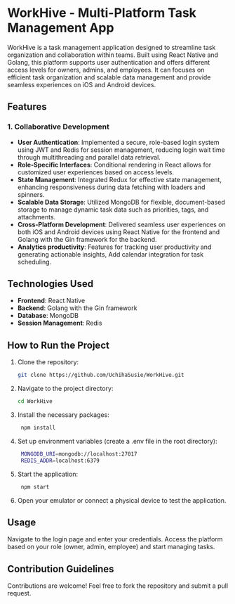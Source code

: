 
# WorkHive - Multi-Platform Task Management App
WorkHive is a task management application designed to streamline task organization and collaboration within teams. Built using  React Native and Golang, this platform supports user authentication and offers different access levels for owners, admins, and employees. It can  focuses on efficient task organization and scalable data management and provide seamless experiences on iOS and Android devices.

## Features

### 1. **Collaborative Development**
- **User Authentication**: Implemented a secure, role-based login system using JWT and Redis for session management, reducing login wait time through multithreading and parallel data retrieval.
- **Role-Specific Interfaces**: Conditional rendering in React allows for customized user experiences based on access levels.
- **State Management**: Integrated Redux for effective state management, enhancing responsiveness during data fetching with loaders and spinners.
- **Scalable Data Storage**: Utilized MongoDB for flexible, document-based storage to manage dynamic task data such as priorities, tags, and attachments.
- **Cross-Platform Development**: Delivered seamless user experiences on both iOS and Android devices using React Native for the frontend and Golang with the Gin framework for the backend.
- **Analytics productivity**: Features for tracking user productivity and generating actionable insights, Add calendar integration for task scheduling.

      
## Technologies Used
- **Frontend**: React Native
- **Backend**: Golang with the Gin framework
- **Database**: MongoDB
- **Session Management**: Redis

## How to Run the Project
1. Clone the repository:
   ```bash
   git clone https://github.com/UchihaSusie/WorkHive.git
   ```
2. Navigate to the project directory:
   ```bash
   cd WorkHive
   ```
3. Install the necessary packages:
   ```bash
    npm install
4. Set up environment variables (create a .env file in the root directory):
   ```bash makefile
    MONGODB_URI=mongodb://localhost:27017
    REDIS_ADDR=localhost:6379
5. Start the application:
   ```bash
    npm start
6. Open your emulator or connect a physical device to test the application.

## Usage
Navigate to the login page and enter your credentials.
Access the platform based on your role (owner, admin, employee) and start managing tasks.

## Contribution Guidelines
Contributions are welcome! Feel free to fork the repository and submit a pull request.







